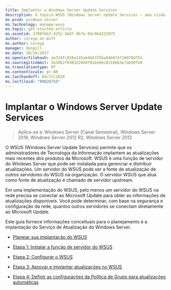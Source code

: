 ```yaml
---
title: Implantar o Windows Server Update Services
description: O tópico WSUS (Windows Server Update Service) – uma visão geral do processo da implantação com links para quatro etapas para realizá-lo
ms.prod: windows-server
ms.technology: manage-wsus
ms.topic: get-started-article
ms.assetid: 2708f6b2-4252-4b8f-9b7e-84c9b4222075
author: coreyp-at-msft
ms.author: coreyp
manager: dongill
ms.date: 10/16/2017
ms.openlocfilehash: aa724fc028e245ab404375ba94b074f10078d755
ms.sourcegitcommit: 3a3d62f938322849f81ee9ec01186b3e7ab90fe0
ms.translationtype: HT
ms.contentlocale: pt-BR
ms.lasthandoff: 04/23/2020
ms.locfileid: "80828759"
---
```

# <a name="deploy-windows-server-update-services"></a>Implantar o Windows Server Update Services

>Aplica-se a: Windows Server (Canal Semestral), Windows Server 2016, Windows Server 2012 R2, Windows Server 2012

O WSUS (Windows Server Update Services) permite que os administradores de Tecnologia da Informação implantem as atualizações mais recentes dos produtos da Microsoft. WSUS é uma função de servidor do Windows Server que pode ser instalada para gerenciar e distribuir atualizações. Um servidor do WSUS pode ser a fonte de atualização de outros servidores do WSUS na organização. O servidor WSUS que atua como fonte de atualização é chamado de servidor upstream.  

Em uma implementação do WSUS, pelo menos um servidor do WSUS na rede precisa se conectar ao Microsoft Update para obter as informações de atualizações disponíveis. Você pode determinar, com base na segurança e configuração da rede, quantos outros servidores se conectam diretamente ao Microsoft Update.  

Este guia fornece informações conceituais para o planejamento e a implantação do Serviço de Atualização do Windows Server.  

-   [Planejar sua implantação do WSUS](../plan/plan-your-wsus-deployment.md)  

-   [Etapa 1: Instalar a função de servidor do WSUS](1-install-the-wsus-server-role.md)  

-   [Etapa 2: Configurar o WSUS](2-configure-wsus.md)  

-   [Etapa 3: Aprovar e implantar atualizações no WSUS](3-approve-and-deploy-updates-in-wsus.md)  

-   [Etapa 4: Definir as configurações da Política de Grupo para atualizações automáticas](4-configure-group-policy-settings-for-automatic-updates.md)  
